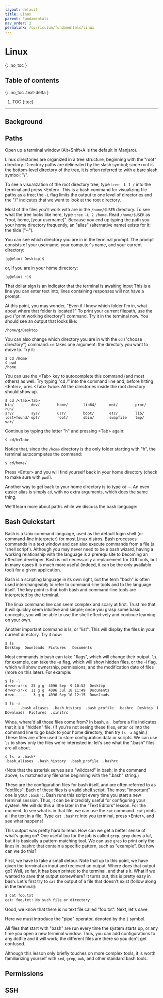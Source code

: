```yaml
---
layout: default
title: Linux
parent: Fundamentals
nav_order: 2
permalink: /curriculum/fundamentals/linux
---
```


# Linux
{: .no_toc }

## Table of contents
{: .no_toc .text-delta }

1. TOC
{:toc}

---

## Background

## Paths
Open up a terminal window (Alt+Shift+A is the default in Manjaro). 

Linux directories are organized in a tree structure, beginning with the "root"
directory. Directory paths are delineated by the slash symbol; since root is the
bottom-level directory of the tree, it is often referred to with a bare slash symbol: "/".

To see a visualization of the root directory tree, type `tree -L 1 /` into the
terminal and press \<Enter\>. This is a bash command for visualizing file paths
as a tree; the `-L` flag limits the output to one level of directories and the
"/" indicates that we want to look at the root directory.

Most of the files you'll work with are in the `/home/$USER` directory. To see
what the tree looks like here, type `tree -L 2 /home`. Read `/home/$USER` as
"root, home, \[your username\]". Because you end up typing the path you your
home directory frequently, an "alias" (alternative name) exists for it: the
tilde ("~").

You can see which directory you are in in the terminal prompt. The prompt
consists of your username, your computer's name, and your current directory:

`[g@eliot Desktop]$`

or, if you are in your home directory:

`[g@eliot ~]$`

That dollar sign is an indicator that the terminal is awaiting input This is a
line you can enter text into; lines containing responses will not have a
prompt.

At this point, you may wonder, "Even if I know which folder I'm in, what about
where that folder is located?" To print your current filepath, use the `pwd`
("print working directory") command. Try it in the terminal now. You should see
an output that looks like:

`/home/g/Desktop`

You can also change which directory you are in with the `cd` ("choose
directory") command. `cd` takes one argument: the directory you want to move
to. Try it:

```
$ cd /home
$ pwd
/home
```

You can use the \<Tab\> key to autocomplete this command (and most others) as
well. Try typing "cd /" into the command line and, before hitting \<Enter\>,
pres \<Tab\> twice. All the directories inside the root directory should show
up.

```
$ cd /<Tab><Tab>
bin/        dev/        home/       lib64/      mnt/        proc/       run/
srv/        sys/        usr/        boot/       etc/        lib/
lost+found/ opt/        root/       sbin/       swapfile    tmp/        var/        
```

Continue by typing the letter "h" and pressing \<Tab\> again:

```
$ cd/h<Tab>
```

Notice that, since the `/home` directory is the only folder starting with "h",
the terminal autocompletes the command:

```
$ cd/home/
```

Press \<Enter\> and you will find yourself back in your home directory (check
to make sure with `pwd`!).

Another way to get back to your home directory is to type `cd ~`. An even
easier alias is simply `cd`, with no extra arguments, which does the same
thing.

We'll learn more about paths while we discuss the bash language:

## Bash Quickstart
Bash is a Unix command language, used as the default login shell
(or command-line interpreter) for most Linux distros. Bash processes commands
in a text window and can also execute commands from a file (a 'shell script'). 
Although you may never need to be a bash wizard, having a working relationship
with the language is a prerequisite to becoming an effective developer. Bash is
not necessarily a replacement for GUI tools, but in many cases it is much more
useful (indeed, it can be the only available tool) for a given application.

Bash is a scripting language in its own right, but the term "bash" is often
used interchangeably to refer to command-line tools and to the language itself.
The key point is that both bash and command-line tools are interpreted by the
terminal.

The linux command line can seem complex and scary at first. Trust me that it
will quickly seem intuitive and simple; once you grasp some basic concepts, you
will be able to use the shell effectively and continue learning on your own.

Another important command is ls, or "list". This will display the files in
your current directory. Try it now:

```
$ ls
Desktop  Downloads  Pictures   Documents
```

Most commands in bash can take "flags", which will change their output. `ls`,
for example, can take the -a flag, which will show hidden files, or the -l
flag, which will show ownership, permissions, and the modification date of
files (more on this later). For example:

```bash
$ ls -l
drwxr-xr-x  25 g g  4096 Sep  9 10:52  Desktop
drwxr-xr-x  11 g g  4096 Jul 18 11:49  Documents
drwx------   3 g g  4096 Sep 10 12:15  Downloads

$ ls -a
.  ..  .bash_aliases  .bash_history  .bash_profile  .bashrc  Desktop  Documents
Downloads  Pictures  .xinitrc
```

Whoa, where'd all those files come from? In bash, a `.` before a file indicates
that it is a "hidden" file. (If you're not seeing these files, enter `cd` into
the command line to go back to your home directory, then try `ls -a`
again.) These files are often used to store configuration
data or scripts. We can use `ls` to show only the files we're interested in;
let's see what the ".bash" files are all about.

```
$ ls -a .bash*
.bash_aliases  .bash_history  .bash_profile  .bashrc
```

(Note that the asterisk serves as a "wildcard" in bash; in the command above,
`ls` matched any filename beginning with the ".bash" string.)

These are the configuration files for bash itself, and are often referred to as
"dotfiles".  Each of these files is a valid [shell
script](https://en.wikipedia.org/wiki/Shell_script). The most "important" one
is your `.bashrc`. Bash runs this script every time you start a new terminal
session. Thus, it can be incredibly useful for configuring your system. We will
do this a little later in the "Text Editors" lesson. For the moment, to see
what is in that file, we can use the `cat` command. `cat` prints all the text
in a file. Type `cat .bashrc` into you terminal, press \<Enter\>, and see what
happens!

This output was pretty hard to read. How can we get a better sense of what's
going on? One useful too for the job is called `grep`. `grep` does a _lot_, but
it is basically a pattern matching tool. We can use `grep` to print only the
lines in .bashrc that contain a specific pattern, such as "example". But how
can we do this?

First, we have to take a small detour. Note that up to this point, we have
given the terminal an input and recieved an output. Where does that output go?
Well, so far, it has been printed to the terminal, and that's it. What if we
wanted to save that output somewhere? It turns out, this is pretty easy in
bash. Let's first try to `cat` the output of a file that doesn't exist (follow
along in the terminal):

```bash
$ cat foo.txt
cat: foo.txt: No such file or directory
```

Good, we know that there is no text file called "foo.txt". Next, let's save 



Here we must introduce the "pipe" operator, denoted by the `|` symbol.



All files that start with "bash" are run every time the system
starts up, or any time you open a new terminal window. Thus, you can add
configurations to any dotfile and it will work; the different files are there
so you don't get confused.





Although this lesson only briefly touches on more complex tools, it is worth
familiarizing yourself with `sed`, `grep`, `awk`, and other standard bash
tools.




## Permissions

## SSH 
